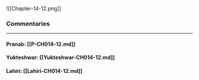 ![[Chapter-14-12.png]]

### Commentaries

---

#### Pranab: [[P-CH014-12.md]]

#### Yukteshwar: [[Yukteshwar-CH014-12.md]]

#### Lahiri: [[Lahiri-CH014-12.md]]
